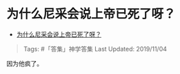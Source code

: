 # 为什么尼采会说上帝已死了呀？

- [为什么尼采会说上帝已死了呀？](https://www.zhihu.com/question/329806900/answer/718555199)

>Tags: #「答集」神学答集
>Last Updated: 2019/11/04

因为他疯了。